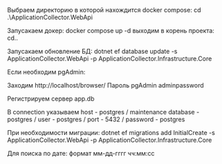 Выбраем директорию в которой нахождится docker compose:
cd .\ApplicationCollector.WebApi

Запусакаем докер:
docker compose up -d
выходим в корень проекта: cd..

Запусакаем обновление БД:
dotnet ef database update -s ApplicationCollector.WebApi -p ApplicationCollector.Infrastructure.Core

Если необходим pgAdmin:

Заходим http://localhost/browser/
Пароль pgAdmin adminpassword

Регистрируем сервер
app.db

В connection указываем
host - postgres  /
maintenance database  - postgres  /
user - postgres  /
port - 5432  /
password - postgres

При необходимости миграции:
dotnet ef migrations add InitialCreate -s ApplicationCollector.WebApi -p ApplicationCollector.Infrastructure.Core

Для поиска по дате:  формат   мм-дд-гггг чч:мм:сс
